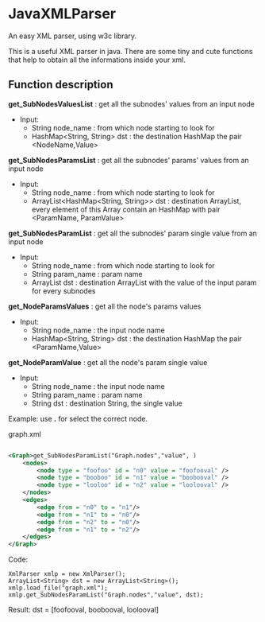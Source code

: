 # JavaXMLParser
An easy XML parser, using w3c library.


This is a useful XML parser in java. 
There are some tiny and cute functions that help to obtain all the informations inside your xml.

## Function description
**get_SubNodesValuesList** : get all the subnodes' values from an input node

* Input:  
  * String node_name : from which node starting to look for
  * HashMap<String, String> dst : the destination HashMap the pair <NodeName,Value>
  
**get_SubNodesParamsList** : get all the subnodes' params' values from an input node

* Input:  
  * String node_name : from which node starting to look for
  * ArrayList<HashMap<String, String>> dst : destination ArrayList, every element of this Array contain an HashMap with pair <ParamName, ParamValue>
  
**get_SubNodesParamList** : get all the subnodes' param single value from an input node

* Input:  
  * String node_name : from which node starting to look for
  * String param_name : param name
  * ArrayList<String> dst : destination ArrayList with the value of the input param for every subnodes
  
**get_NodeParamsValues** : get all the node's params values

* Input:  
  * String node_name : the input node name
  * HashMap<String, String> dst : the destination HashMap the pair <ParamName,Value>  
  
**get_NodeParamValue** : get all the node's param single value 

* Input:  
  * String node_name : the input node name
  * String param_name : param name
  * String dst  : destination String, the single value
  
  
Example:
use **.** for select the correct node.

graph.xml 
```xml

<Graph>get_SubNodesParamList("Graph.nodes","value", )
	<nodes>
		<node type = "foofoo" id = "n0" value = "foofooval" />
		<node type = "booboo" id = "n1" value = "boobooval" />
		<node type = "looloo" id = "n2" value = "loolooval" />
	</nodes>
	<edges>
		<edge from = "n0" to = "n1"/>
		<edge from = "n1" to = "n0"/>		
		<edge from = "n2" to = "n0"/>	
		<edge from = "n1" to = "n2"/>	
	</edges>
</Graph>
```
Code:
```
XmlParser xmlp = new XmlParser();
ArrayList<String> dst = new ArrayList<String>();
xmlp.load_file("graph.xml");
xmlp.get_SubNodesParamList("Graph.nodes","value", dst);
``` 
Result:
dst = [foofooval, boobooval, loolooval]
